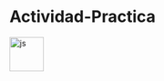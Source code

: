 # Actividad-Practica

<img src="[https://upload.wikimedia.org/wikipedia/commons/1/18/C_Programming_Language.svg](https://c0.klipartz.com/pngpicture/199/348/gratis-png-lenguaje-de-programacion-programador-javascript-programacion-informatica-nodo-js.png)https://c0.klipartz.com/pngpicture/199/348/gratis-png-lenguaje-de-programacion-programador-javascript-programacion-informatica-nodo-js.png" alt="js" width="60">
